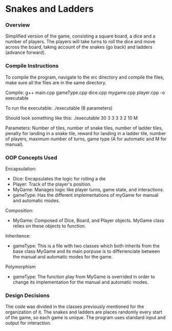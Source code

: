 # Snakes and Ladders

### Overview
Simplified version of the game, consisting a square board, a dice and a number of players. The players will take turns to roll the dice and move across the board, taking account of the snakes (go back) and ladders (advance forward).

### Compile Instructions
To compile the program, navigate to the src directory and compile the files, make sure all the files are in the same directory.

Compile:
g++ main.cpp gameType.cpp dice.cpp mygame.cpp player.cpp -o executable

To run the executable:
./executable (8 parameters)

Should look something like this:
./executable 30 3 3 3 3 2 10 M

Parameters: 
Number of tiles, number of snake tiles, number of ladder tiles, penalty for landing in a snake tile, reward for landing in a ladder tile, number of players, maximum number of turns, game type (A for automatic and M for manual).

### OOP Concepts Used
Encapsulation: 
- Dice: Encapsulates the logic for rolling a die
- Player: Track of the player's position. 
- MyGame: Manages logic like player turns, game state, and interactions.
- gameType: Has the different implementations of myGame for manual and automatic modes.

Composition: 
- MyGame: Composed of Dice, Board, and Player objects. MyGame class relies
on these objects to function.

Inheritence:
- gameType: This is a file with two classes which both inherits from the base class MyGame and its main porpuse is to differienciate between the manual and automatic modes for the game.

Polymorphism
- gameType: The function play from MyGame is overrided in order to change its implementation for the manual and automatic modes.

### Design Decisions
The code was divided in the classes previously mentioned for the organization of it. The snakes and ladders are places randomly every start of the game, so each game is unique. The program uses standard input and output for interaction. 